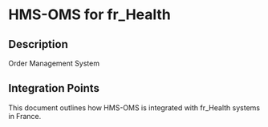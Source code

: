 # HMS-OMS for fr_Health

## Description

Order Management System

## Integration Points

This document outlines how HMS-OMS is integrated with fr_Health systems in France.
